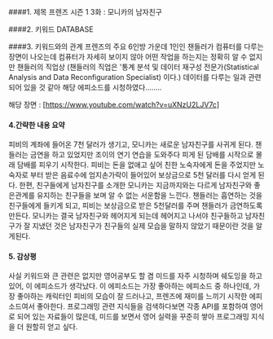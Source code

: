 ####1. 제목 
프렌즈 시즌 1 3화 : 모니카의 남자친구

####2. 키워드
DATABASE 

####3. 키워드와의 관계
프렌즈의 주요 6인방 가운데 1인인 챈들러가 컴퓨터를 다루는 장면이 나오는데 컴퓨터가 자세히 보이지 않아 어떤 작업을 하는지는 정확히 알 수 없지만 챈들러의 직업상 (챈들러의 직업은 '통계 분석 및 데이터 재구성 전문가(Statistical Analysis and Data Reconfiguration Specialist) 이다.) 데이터를 다루는 일과 관련되어 있을 것 같아 해당 에피소드를 시청하였다........

해당 장면 : [https://www.youtube.com/watch?v=uXNzU2LJV7c]

#### 4.간략한 내용 요약
피비의 계좌에 들어온 7천 달러가 생기고, 모니카는 새로운 남자친구를 사귀게 된다. 챈들러는 금연을 하고 있었지만 조이의 연기 연습을 도와주다 피게 된 담배를 시작으로 몰래 담배를 피우기 시작한다. 피비는 돈을 없애고 싶어 친한 노숙자에게 돈을 주었지만 노숙자로 부터 받은 음료수에 엄지손가락이 들어있어 보상금으로 5천 달러를 다시 얻게 된다. 한편, 친구들에게 남자친구를 소개한 모니카는 지금까지와는 다르게 남자친구와 좋은관계를 유지하는 친구들을 보며 알 수 없는 서운함을 느낀다. 챈들러는 흡연하는 것을 친구들에게 들키게 되고, 피비는 보상금으로 받은 5천달러를 주며 챈들러가 금연하도록 만든다. 모니카는 결국 남자친구와 헤어지게 되는데 헤어지고 나서야 친구들하고 남자친구가 잘 지냈던 것은 남자친구가 친구들의 실제 모습을 말하지 않았기 때문이란 것을 알게된다.

#### 5. 감상평
사실 키워드와 큰 관련은 없지만 영어공부도 할 겸 미드를 자주 시청하며 쉐도잉을 하고 있어, 이 에피소드가 생각났다. 이 에피소드는 가장 좋아하는 에피소드 중 하나인데, 가장 좋아하는 캐릭터인 피비의 모습이 잘 드러나고, 프렌즈에 재미를 느끼기 시작한 에피소드여서 좋아한다. 프로그래밍 관련 지식들을 검색하다보면 각종 API를 포함하여 영어로 되어 있는 자료들이 많은데, 미드를 보면서 영어 실력을 꾸준히 쌓아 프로그래밍 지식을 더 원할히 얻고 싶다.